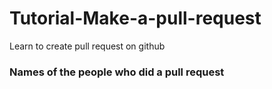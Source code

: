 # Tutorial-Make-a-pull-request
Learn to create pull request on github


### Names of the people who did a pull request
